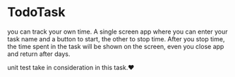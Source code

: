 # TodoTask
 you can track your own time.
 A single screen app where you can enter your task name and a button to start, 
 the other to stop time. 
After you stop time, 
the time spent in the task will be shown on the screen, even you close app and return after days.

unit test take in consideration in this task.❤️
